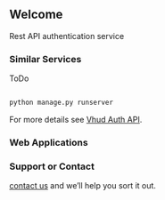 ## Welcome 

Rest API authentication service

### Similar Services

ToDo

```markdown

python manage.py runserver

```

For more details see [Vhud Auth API](https://vhud.com).

### Web Applications

### Support or Contact

[contact us](https://support.vhud.com) and we’ll help you sort it out.
